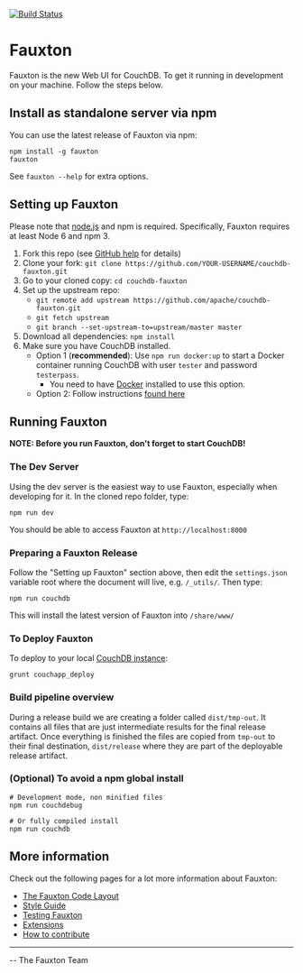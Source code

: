 [![Build Status](https://travis-ci.org/apache/couchdb-fauxton.svg?branch=main)](https://travis-ci.org/apache/couchdb-fauxton)

# Fauxton


Fauxton is the new Web UI for CouchDB. To get it running in development on your machine. Follow the steps below.

## Install as standalone server via npm

You can use the latest release of Fauxton via npm:

    npm install -g fauxton
    fauxton

See `fauxton --help` for extra options.


## Setting up Fauxton

Please note that [node.js](http://nodejs.org/) and npm is required. Specifically, Fauxton requires at least Node 6 and npm 3.

1. Fork this repo (see [GitHub help](https://help.github.com/articles/fork-a-repo/) for details)
1. Clone your fork: `git clone https://github.com/YOUR-USERNAME/couchdb-fauxton.git`
1. Go to your cloned copy: `cd couchdb-fauxton`
1. Set up the upstream repo: 
    * `git remote add upstream https://github.com/apache/couchdb-fauxton.git`
    * `git fetch upstream`
    * `git branch --set-upstream-to=upstream/master master`
1. Download all dependencies: `npm install`
1. Make sure you have CouchDB installed.
    - Option 1 (**recommended**): Use `npm run docker:up` to start a Docker container running CouchDB with user `tester` and password `testerpass`.
      - You need to have [Docker](https://docs.docker.com/engine/installation/) installed to use this option. 
    - Option 2: Follow instructions 
[found here](http://couchdb.readthedocs.org/en/latest/install/index.html)


## Running Fauxton

**NOTE: Before you run Fauxton, don't forget to start CouchDB!**


### The Dev Server

Using the dev server is the easiest way to use Fauxton, especially when developing for it. In the cloned repo folder,
type:

```
npm run dev
```

You should be able to access Fauxton at `http://localhost:8000`


### Preparing a Fauxton Release

Follow the "Setting up Fauxton" section above, then edit the `settings.json` variable root where the document will live, 
e.g. `/_utils/`. Then type:

```
npm run couchdb
```
This will install the latest version of Fauxton into `/share/www/`


### To Deploy Fauxton

To deploy to your local [CouchDB instance](http://localhost:5984/fauxton/_design/fauxton/index.html):

    grunt couchapp_deploy

### Build pipeline overview

During a release build we are creating a folder called `dist/tmp-out`.
It contains all files that are just intermediate results for the final
release artifact. Once everything is finished the files are copied from
`tmp-out` to their final destination, `dist/release` where they are
part of the deployable release artifact.

### (Optional) To avoid a npm global install
    # Development mode, non minified files
    npm run couchdebug

    # Or fully compiled install
    npm run couchdb



## More information 

Check out the following pages for a lot more information about Fauxton:

- [The Fauxton Code Layout](https://github.com/apache/couchdb-fauxton/blob/main/code-layout.md)
- [Style Guide](https://github.com/apache/couchdb-fauxton/blob/main/styleguide.md)
- [Testing Fauxton](https://github.com/apache/couchdb-fauxton/blob/main/tests.md)
- [Extensions](https://github.com/apache/couchdb-fauxton/blob/main/extensions.md)
- [How to contribute](https://github.com/apache/couchdb-fauxton/blob/main/CONTRIBUTING.md)


------


-- The Fauxton Team
